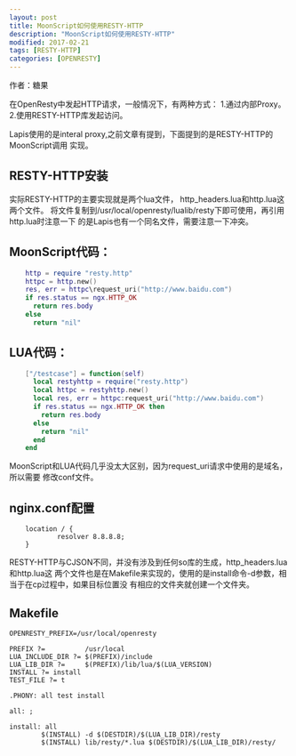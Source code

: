 ```yaml
---
layout: post
title: MoonScript如何使用RESTY-HTTP
description: "MoonScript如何使用RESTY-HTTP"
modified: 2017-02-21
tags: [RESTY-HTTP]
categories: [OPENRESTY]
---
```


作者：糖果

在OpenResty中发起HTTP请求，一般情况下，有两种方式：
1.通过内部Proxy。
2.使用RESTY-HTTP库发起访问。

Lapis使用的是interal proxy,之前文章有提到，下面提到的是RESTY-HTTP的MoonScript调用
实现。


## RESTY-HTTP安装
实际RESTY-HTTP的主要实现就是两个lua文件， http_headers.lua和http.lua这两个文件。
将文件复制到/usr/local/openresty/lualib/resty下即可使用，再引用http.lua时注意一下
的是Lapis也有一个同名文件，需要注意一下冲突。



## MoonScript代码：

```lua
    http = require "resty.http"
    httpc = http.new()
    res, err = httpc\request_uri("http://www.baidu.com")
    if res.status == ngx.HTTP_OK 
      return res.body
    else 
      return "nil"   
```

## LUA代码：

```lua
    ["/testcase"] = function(self)
      local restyhttp = require("resty.http")
      local httpc = restyhttp.new()
      local res, err = httpc:request_uri("http://www.baidu.com")
      if res.status == ngx.HTTP_OK then
        return res.body
      else
        return "nil"
      end
    end
```      


MoonScript和LUA代码几乎没太大区别，因为request_uri请求中使用的是域名，所以需要
修改conf文件。

## nginx.conf配置

```
    location / {
            resolver 8.8.8.8;
    }            
```    

RESTY-HTTP与CJSON不同，并没有涉及到任何so库的生成，http_headers.lua和http.lua这
两个文件也是在Makefile来实现的，使用的是install命令-d参数，相当于在cp过程中，如果目标位置没
有相应的文件夹就创建一个文件夹。


## Makefile

```
OPENRESTY_PREFIX=/usr/local/openresty

PREFIX ?=          /usr/local
LUA_INCLUDE_DIR ?= $(PREFIX)/include
LUA_LIB_DIR ?=     $(PREFIX)/lib/lua/$(LUA_VERSION)
INSTALL ?= install
TEST_FILE ?= t

.PHONY: all test install

all: ;

install: all
        $(INSTALL) -d $(DESTDIR)/$(LUA_LIB_DIR)/resty
        $(INSTALL) lib/resty/*.lua $(DESTDIR)/$(LUA_LIB_DIR)/resty/


```







